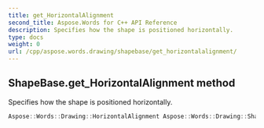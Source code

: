 ```yaml
---
title: get_HorizontalAlignment
second_title: Aspose.Words for C++ API Reference
description: Specifies how the shape is positioned horizontally. 
type: docs
weight: 0
url: /cpp/aspose.words.drawing/shapebase/get_horizontalalignment/
---
```

## ShapeBase.get_HorizontalAlignment method


Specifies how the shape is positioned horizontally.

```cpp
Aspose::Words::Drawing::HorizontalAlignment Aspose::Words::Drawing::ShapeBase::get_HorizontalAlignment()
```

